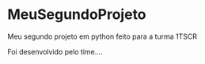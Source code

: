 # MeuSegundoProjeto
Meu segundo projeto em python feito para a turma 1TSCR

Foi desenvolvido pelo time....
